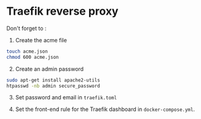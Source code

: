 # Traefik reverse proxy

Don't forget to :

1. Create the acme file
```bash
touch acme.json
chmod 600 acme.json
```

2. Create an admin password
```bash
sudo apt-get install apache2-utils
htpasswd -nb admin secure_password
```

3. Set password and email in `traefik.toml`

4. Set the front-end rule for the Traefik dashboard in `docker-compose.yml`.
